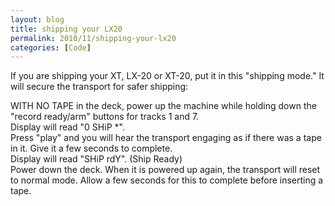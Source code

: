 ```yaml
---
layout: blog
title: shipping your LX20
permalink: 2010/11/shipping-your-lx20
categories: [Code]
---
```


<p>If you are shipping your XT, LX-20 or XT-20, put it in this "shipping mode." It will secure the transport for safer shipping:</p>
<p>WITH NO TAPE in the deck, power up the machine while holding down the "record ready/arm" buttons for tracks 1 and 7.<br />
Display will read "0 SHiP *".<br />
Press "play" and you will hear the transport engaging as if there was a tape in it. Give it a few seconds to complete.<br />
Display will read "SHiP rdY". (Ship Ready)<br />
Power down the deck. When it is powered up again, the transport will reset to normal mode. Allow a few seconds for this to complete before inserting a tape.</p>
